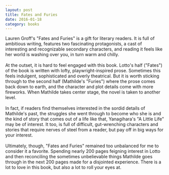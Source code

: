 ```yaml
---
layout: post
title: Fates and Furies 
date: 2016-01-18
category: books
---
```

Lauren Groff's "Fates and Furies" is a gift for literary readers. It is full of ambitious writing, features two fascinating protagonists, a cast of interesting and recognizable secondary characters, and reading it feels like her world is washing over you, in turn warm and chilly. <br/><br/>At the outset, it is hard to feel engaged with this book. Lotto's half ("Fates") of the book is written with lofty, playwright-inspired prose. Sometimes this feels indulgent, sophisticated and overly theatrical. But it is worth sticking through to the second half (Mathilde's "Furies") where the prose comes back down to earth, and the character and plot details come with more fireworks. When Mathilde takes center stage, the novel is taken to another level. <br/><br/>In fact, if readers find themselves interested in the sordid details of Mathilde's past, the struggles she went through to become who she is and the kind of story that comes out of a life like that, Yanagihara's "A Little Life" may be of interest. It too, is full of difficult, gut-wrenching characters and stories that require nerves of steel from a reader, but pay off in big ways for your interest.<br/><br/>Ultimately, though, "Fates and Furies" remained too unbalanced for me to consider it a favorite. Spending nearly 200 pages feigning interest in Lotto and then reconciling the sometimes unbelievable things Mathilde goes through in the next 200 pages made for a disjointed experience. There is a lot to love in this book, but also a lot to roll your eyes at.
